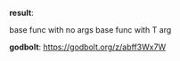**result**:
 
base func with no args
base func with T arg
 
**godbolt**: https://godbolt.org/z/abff3Wx7W